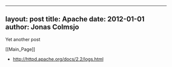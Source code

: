 
---
layout: post
title: Apache
date: 2012-01-01
author: Jonas Colmsjo
---

Yet another post





[[Main_Page]]


* http://httpd.apache.org/docs/2.2/logs.html
